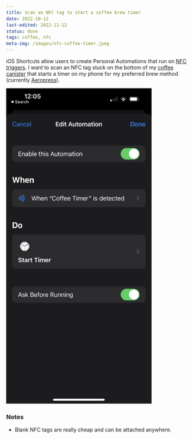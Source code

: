 ```yaml
---
title: Scan an NFC tag to start a coffee brew timer
date: 2022-10-12
last-edited: 2022-11-12
status: done
tags: coffee, nfc
meta-img: /images/nfc-coffee-timer.jpeg
---
```


iOS Shortcuts allow users to create Personal Automations that run on [NFC triggers][nfc-trigger].
I want to scan an NFC tag stuck on the bottom of my [coffee canister][tobys-estate] that starts a 
timer on my phone for my preferred brew method (currently [Aeropress][aeropress]).

![A screenshot of the Shortcuts app showing the Automation](/images/nfc-coffee-timer.jpeg)

### Notes

- Blank NFC tags are really cheap and can be attached anywhere.

[nfc-trigger]: https://support.apple.com/en-nz/guide/shortcuts/apde31e9638b/ios
[tobys-estate]: https://www.brewrunner.com.au/
[aeropress]: /recipes/coffee.html